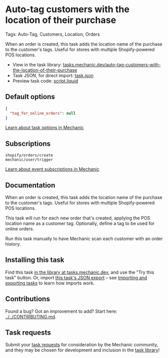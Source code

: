 # Auto-tag customers with the location of their purchase

Tags: Auto-Tag, Customers, Location, Orders

When an order is created, this task adds the location name of the purchase to the customer's tags. Useful for stores with multiple Shopify-powered POS locations.

* View in the task library: [tasks.mechanic.dev/auto-tag-customers-with-the-location-of-their-purchase](https://tasks.mechanic.dev/auto-tag-customers-with-the-location-of-their-purchase)
* Task JSON, for direct import: [task.json](../../tasks/auto-tag-customers-with-the-location-of-their-purchase.json)
* Preview task code: [script.liquid](./script.liquid)

## Default options

```json
{
  "tag_for_online_orders": null
}
```

[Learn about task options in Mechanic](https://learn.mechanic.dev/core/tasks/options)

## Subscriptions

```liquid
shopify/orders/create
mechanic/user/trigger
```

[Learn about event subscriptions in Mechanic](https://learn.mechanic.dev/core/tasks/subscriptions)

## Documentation

When an order is created, this task adds the location name of the purchase to the customer's tags. Useful for stores with multiple Shopify-powered POS locations.

This task will run for each new order that's created, applying the POS location name as a customer tag. Optionally, define a tag to be used for online orders.

Run this task manually to have Mechanic scan each customer with an order history.

## Installing this task

Find this task [in the library at tasks.mechanic.dev](https://tasks.mechanic.dev/auto-tag-customers-with-the-location-of-their-purchase), and use the "Try this task" button. Or, import [this task's JSON export](../../tasks/auto-tag-customers-with-the-location-of-their-purchase.json) – see [Importing and exporting tasks](https://learn.mechanic.dev/core/tasks/import-and-export) to learn how imports work.

## Contributions

Found a bug? Got an improvement to add? Start here: [../../CONTRIBUTING.md](../../CONTRIBUTING.md).

## Task requests

Submit your [task requests](https://mechanic.canny.io/task-requests) for consideration by the Mechanic community, and they may be chosen for development and inclusion in the [task library](https://tasks.mechanic.dev/)!
